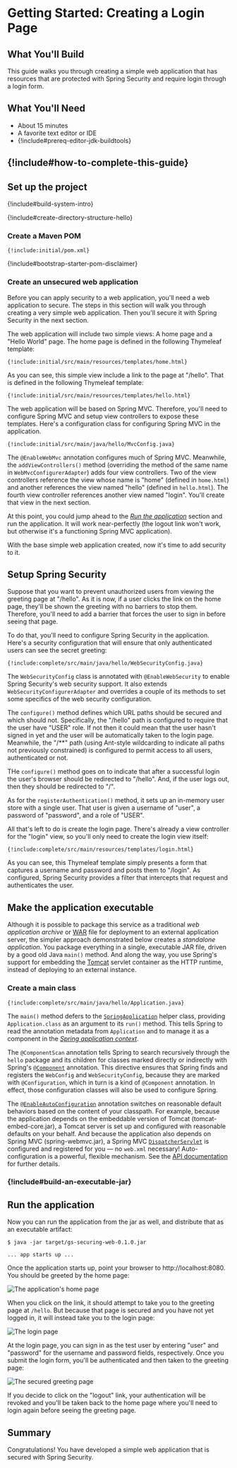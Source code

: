 # Getting Started: Creating a Login Page

What You'll Build
-----------------

This guide walks you through creating a simple web application that has resources that are protected with Spring Security and require login through a login form.

What You'll Need
----------------

- About 15 minutes
- A favorite text editor or IDE
- {!include#prereq-editor-jdk-buildtools}

## {!include#how-to-complete-this-guide}

<a name="scratch"></a>
Set up the project
------------------

{!include#build-system-intro}

{!include#create-directory-structure-hello}

### Create a Maven POM

    {!include:initial/pom.xml}

{!include#bootstrap-starter-pom-disclaimer}

### Create an unsecured web application

Before you can apply security to a web application, you'll need a web application to secure. The steps in this section will walk you through creating a very simple web application. Then you'll secure it with Spring Security in the next section.

The web application will include two simple views: A home page and a "Hello World" page. The home page is defined in the following Thymeleaf template:

    {!include:initial/src/main/resources/templates/home.html}

As you can see, this simple view include a link to the page at "/hello". That is defined in the following Thymeleaf template:

    {!include:initial/src/main/resources/templates/hello.html}

The web application will be based on Spring MVC. Therefore, you'll need to configure Spring MVC and setup view controllers to expose these templates. Here's a configuration class for configuring Spring MVC in the application.

    {!include:initial/src/main/java/hello/MvcConfig.java}

The `@EnableWebMvc` annotation configures much of Spring MVC. Meanwhile, the `addViewControllers()` method (overriding the method of the same name in `WebMvcConfigurerAdapter`) adds four view controllers. Two of the view controllers reference the view whose name is "home" (defined in `home.html`) and another references the view named "hello" (defined in `hello.html`). The fourth view controller references another view named "login". You'll create that view in the next section.

At this point, you could jump ahead to the _[Run the application](#run)_ section and run the application. It will work near-perfectly (the logout link won't work, but otherwise it's a functioning Spring MVC application).

With the base simple web application created, now it's time to add security to it.

<a name="initial"></a>
Setup Spring Security
---------------------

Suppose that you want to prevent unauthorized users from viewing the greeting page at "/hello". As it is now, if a user clicks the link on the home page, they'll be shown the greeting with no barriers to stop them. Therefore, you'll need to add a barrier that forces the user to sign in before seeing that page.

To do that, you'll need to configure Spring Security in the application. Here's a security configuration that will ensure that only authenticated users can see the secret greeting:

    {!include:complete/src/main/java/hello/WebSecurityConfig.java}

The `WebSecurityConfig` class is annotated with `@EnableWebSecurity` to enable Spring Security's web security support. It also extends `WebSecurityConfigurerAdapter` and overrides a couple of its methods to set some specifics of the web security configuration.

The `configure()` method defines which URL paths should be secured and which should not. Specifically, the "/hello" path is configured to require that the user have "USER" role. If not then it could mean that the user hasn't signed in yet and the user will be automatically taken to the login page. Meanwhile, the "/**" path (using Ant-style wildcarding to indicate all paths not previously constrained) is configured to permit access to all users, authenticated or not. 

THe `configure()` method goes on to indicate that after a successful login the user's browser should be redirected to "/hello". And, if the user logs out, then they should be redirected to "/".

As for the `registerAuthentication()` method, it sets up an in-memory user store with a single user. That user is given a username of "user", a password of "password", and a role of "USER".

All that's left to do is create the login page. There's already a view controller for the "login" view, so you'll only need to create the login view itself:

    {!include:complete/src/main/resources/templates/login.html}

As you can see, this Thymeleaf template simply presents a form that captures a username and password and posts them to "/login". As configured, Spring Security provides a filter that intercepts that request and authenticates the user.

Make the application executable
-------------------------------

Although it is possible to package this service as a traditional _web application archive_ or [WAR][u-war] file for deployment to an external application server, the simpler approach demonstrated below creates a _standalone application_. You package everything in a single, executable JAR file, driven by a good old Java `main()` method. And along the way, you use Spring's support for embedding the [Tomcat][u-tomcat] servlet container as the HTTP runtime, instead of deploying to an external instance.

### Create a main class

    {!include:complete/src/main/java/hello/Application.java}

The `main()` method defers to the [`SpringApplication`][] helper class, providing `Application.class` as an argument to its `run()` method. This tells Spring to read the annotation metadata from `Application` and to manage it as a component in the _[Spring application context][u-application-context]_.

The `@ComponentScan` annotation tells Spring to search recursively through the `hello` package and its children for classes marked directly or indirectly with Spring's [`@Component`][] annotation. This directive ensures that Spring finds and registers the `WebConfig` and `WebSecurityConfig`, because they are marked with `@Configuration`, which in turn is a kind of `@Component` annotation. In effect, those configuration classes will also be used to configure Spring.

The [`@EnableAutoConfiguration`][] annotation switches on reasonable default behaviors based on the content of your classpath. For example, because the application depends on the embeddable version of Tomcat (tomcat-embed-core.jar), a Tomcat server is set up and configured with reasonable defaults on your behalf. And because the application also depends on Spring MVC (spring-webmvc.jar), a Spring MVC [`DispatcherServlet`][] is configured and registered for you — no `web.xml` necessary! Auto-configuration is a powerful, flexible mechanism. See the [API documentation][`@EnableAutoConfiguration`] for further details.

### {!include#build-an-executable-jar}

<a name="run"></a>
Run the application
-------------------

Now you can run the application from the jar as well, and distribute that as an executable artifact:
```
$ java -jar target/gs-securing-web-0.1.0.jar

... app starts up ...
```

Once the application starts up, point your browser to http://localhost:8080. You should be greeted by the home page:

![The application's home page](images/home.png)

When you click on the link, it should attempt to take you to the greeting page at `/hello`. But because that page is secured and you have not yet logged in, it will instead take you to the login page:

![The login page](images/login.png)

At the login page, you can sign in as the test user by entering "user" and "password" for the username and password fields, respectively. Once you submit the login form, you'll be authenticated and then taken to the greeting page:

![The secured greeting page](images/greeting.png)

If you decide to click on the "logout" link, your authentication will be revoked and you'll be taken back to the home page where you'll need to login again before seeing the greeting page.

Summary
-------
Congratulations! You have developed a simple web application that is secured with Spring Security.


[zip]: https://github.com/springframework-meta/gs-accessing-facebook/archive/master.zip
[u-war]: /understanding/war
[u-tomcat]: /understanding/tomcat
[u-application-context]: /understanding/application-context
[`SpringApplication`]: http://static.springsource.org/spring-bootstrap/docs/0.5.0.BUILD-SNAPSHOT/javadoc-api/org/springframework/bootstrap/SpringApplication.html
[`@Component`]: http://static.springsource.org/spring/docs/current/javadoc-api/org/springframework/stereotype/Component.html
[`@EnableAutoConfiguration`]: http://static.springsource.org/spring-bootstrap/docs/0.5.0.BUILD-SNAPSHOT/javadoc-api/org/springframework/bootstrap/context/annotation/SpringApplication.html
[`DispatcherServlet`]: http://static.springsource.org/spring/docs/current/javadoc-api/org/springframework/web/servlet/DispatcherServlet.html
